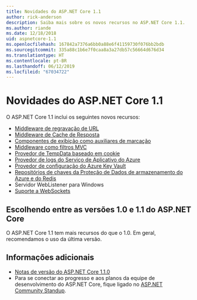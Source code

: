 ```yaml
---
title: Novidades do ASP.NET Core 1.1
author: rick-anderson
description: Saiba mais sobre os novos recursos no ASP.NET Core 1.1.
ms.author: riande
ms.date: 12/18/2018
uid: aspnetcore-1.1
ms.openlocfilehash: 167842a7376a6bb0a88e6f41159730f076bb2bdb
ms.sourcegitcommit: 335a88c1b6e7f0caa8a3a27db57c56664d676d34
ms.translationtype: HT
ms.contentlocale: pt-BR
ms.lasthandoff: 06/12/2019
ms.locfileid: "67034722"
---
```

# <a name="whats-new-in-aspnet-core-11"></a>Novidades do ASP.NET Core 1.1

O ASP.NET Core 1.1 inclui os seguintes novos recursos:

- [Middleware de regravação de URL](xref:fundamentals/url-rewriting)
- [Middleware de Cache de Resposta](xref:performance/caching/middleware)
- [Componentes de exibição como auxiliares de marcação](xref:mvc/views/view-components#invoking-a-view-component-as-a-tag-helper)
- [Middleware como filtros MVC](xref:mvc/controllers/filters#using-middleware-in-the-filter-pipeline)
- [Provedor de TempData baseado em cookie](xref:fundamentals/app-state#tempdata)
- [Provedor de logs do Serviço de Aplicativo do Azure](xref:fundamentals/logging/index#azure-app-service-provider)
- [Provedor de configuração do Azure Key Vault](xref:security/key-vault-configuration)
- [Repositórios de chaves da Proteção de Dados de armazenamento do Azure e do Redis](xref:security/data-protection/implementation/key-storage-providers)
- Servidor WebListener para Windows
- [Suporte a WebSockets](xref:fundamentals/websockets)

## <a name="choosing-between-versions-10-and-11-of-aspnet-core"></a>Escolhendo entre as versões 1.0 e 1.1 do ASP.NET Core

O ASP.NET Core 1.1 tem mais recursos do que o 1.0. Em geral, recomendamos o uso da última versão.

## <a name="additional-information"></a>Informações adicionais

- [Notas de versão do ASP.NET Core 1.1.0](https://github.com/aspnet/Home/releases/tag/1.1.0)
- Para se conectar ao progresso e aos planos da equipe de desenvolvimento do ASP.NET Core, fique ligado no [ASP.NET Community Standup](https://live.asp.net/).
